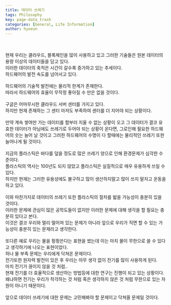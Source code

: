 ```yaml
---
title: 데이터 쓰레기
tags: Philosophy
key: page-data_trash
categories: [General, Life Information]
author: hyoeun
---
```

<br>
<br>
현재 우리는 클라우드, 블록체인을 많이 사용하고 있고 그러한 기술들은 원본 데이터의 용량 이상의 데이터들을 담고 있다.<br>
이러한 데이터의 축적은 시간이 갈수록 증가하고 있는 추세이다.<br>
하드웨어의 발전 속도를 넘어서고 있다.<br>
<br>
하드웨어의 기술적 발전에는 물리적 한계가 존재한다.<br>
따라서 하드웨어의 효율이 무작정 좋아질 수 만은 없을 것이다.<br>
<br>
구글은 어마무시한 클라우드 서버 센터를 가지고 있다.<br>
하지만 현재 존재하는 그 센터 마저도 부족하여 센터를 더 지어야 되는 상황이다.<br>
<br>
만약 계속 쌓여만 가는 데이터를 함부러 지울 수 없는 상황이 오고 그 데이터가 결코 유효한 데이터가 아님에도 쓰레기로 두어야 되는 상황이 온다면, 그로인해 필요한 하드웨어의 숫는 늘어 날 것이고 그러한 하드웨어의 수명이 다 할때에는 물리적인 쓰레기 또한 늘어나게 될 것이다.<br>
<br>
지금의 플라스틱은 바다를 덮을 정도로 많은 쓰레기 양으로 인해 환경문제가 심각한 수준이다.<br>
플라스틱의 역사는 100년도 되지 않았고 플라스틱은 실질적으로 매우 유용하게 쓰일 수 있다.<br>
하지만 현재는 그러한 유용성에도 불구하고 많이 생산하지말고 많이 쓰지 말자고 운동을 하고 있다.<br>
<br>
이와 마찬가지로 데이터의 쓰레기 또한 플라스틱의 절차를 밟을 가능성이 충분히 있을 것이다.<br>
이러한 문제에 관심이 많은 공학도들이 없지만 이러한 문제에 대해 생각을 할 필요는 충분히 있다고 본다.<br>
이것은 결코 우리와 멀리 떨어져 있는 문제가 아니라 앞으로 우리가 직면 할 수 있는 가능성이 충분히 있는 문제라고 생각한다.<br>
<br>
또다른 예로 우리는 물을 펑펑쓴다는 표현을 썼는데 이는 마치 물이 무한으로 쓸 수 있다고 생각하기에 나오는 표현이었다.<br>
허나 물 부족 문제는 우리에게 닥쳐온 문제이다.<br>
전기또한 원자력 발전이 있은 후 우리는 아무 생각 없이 전기를 많이 사용하게 된다.<br>
마치 전기가 끊이지 않을 것 처럼..<br>
현재 전기를 더 효율적으로 생산하는 방법등에 대한 연구는 진행이 되고 있는 상황이다.<br>
왜냐하면 전기는 우리가 착각하는 것 처럼 혹은 생각하지 않은 것 처럼 무한으로 있는 자원이 아니기 때문이다.<br>
<br>
앞으로 데이터 쓰레기에 대한 문제는 고민해봐야 할 문제이고 닥쳐올 문제일 것이다.  
<br>